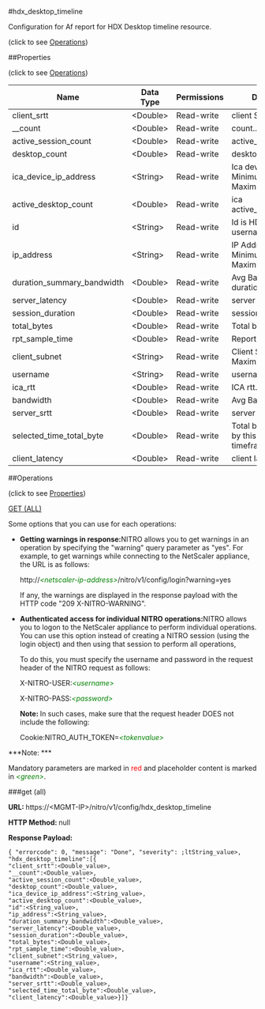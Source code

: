 #hdx_desktop_timeline



Configuration for Af report for HDX Desktop timeline resource.

<span>(click to see [Operations](#operations))</span>



##Properties 

<span>(click to see [Operations](#operations))</span>





<table><thead><tr><th>Name</th><th>Data Type</th><th>Permissions</th><th>Description</th></tr></thead><tbody><tr><td>client_srtt</td><td>&lt;Double></td><td>Read-write</td><td>client Smothen RTT..</td></tr><tr><td>__count</td><td>&lt;Double></td><td>Read-write</td><td>count..</td></tr><tr><td>active_session_count</td><td>&lt;Double></td><td>Read-write</td><td>active_session_count..</td></tr><tr><td>desktop_count</td><td>&lt;Double></td><td>Read-write</td><td>desktop_count..</td></tr><tr><td>ica_device_ip_address</td><td>&lt;String></td><td>Read-write</td><td>Ica device IP Address..<br>Minimum length = 1<br>Maximum length = 64</td></tr><tr><td>active_desktop_count</td><td>&lt;Double></td><td>Read-write</td><td>ica active_desktop_count..</td></tr><tr><td>id</td><td>&lt;String></td><td>Read-write</td><td>Id is HDX Desktop username.</td></tr><tr><td>ip_address</td><td>&lt;String></td><td>Read-write</td><td>IP Address..<br>Minimum length = 1<br>Maximum length = 64</td></tr><tr><td>duration_summary_bandwidth</td><td>&lt;Double></td><td>Read-write</td><td>Avg Bandwidth for duration summary..</td></tr><tr><td>server_latency</td><td>&lt;Double></td><td>Read-write</td><td>server latency..</td></tr><tr><td>session_duration</td><td>&lt;Double></td><td>Read-write</td><td>session duration..</td></tr><tr><td>total_bytes</td><td>&lt;Double></td><td>Read-write</td><td>Total bytes..</td></tr><tr><td>rpt_sample_time</td><td>&lt;Double></td><td>Read-write</td><td>Report Sample time..</td></tr><tr><td>client_subnet</td><td>&lt;String></td><td>Read-write</td><td>Client Subnet..<br>Maximum length = 64</td></tr><tr><td>username</td><td>&lt;String></td><td>Read-write</td><td>username.</td></tr><tr><td>ica_rtt</td><td>&lt;Double></td><td>Read-write</td><td>ICA rtt..</td></tr><tr><td>bandwidth</td><td>&lt;Double></td><td>Read-write</td><td>Avg Bandwidth..</td></tr><tr><td>server_srtt</td><td>&lt;Double></td><td>Read-write</td><td>server Smothen RTT..</td></tr><tr><td>selected_time_total_byte</td><td>&lt;Double></td><td>Read-write</td><td>Total bytes accounted by this URL in sampled timeframe..</td></tr><tr><td>client_latency</td><td>&lt;Double></td><td>Read-write</td><td>client latency..</td></tr></tbody></table>

##Operations 

<span>(click to see [Properties](#properties))</span>





[GET (ALL)](#get-all)





Some options that you can use for each operations:

<ul><li><p><b>Getting warnings in response:</b>NITRO allows you to get warnings in an operation by specifying the "warning" query parameter as "yes". For example, to get warnings while connecting to the NetScaler appliance, the URL is as follows:</p><p>http://<span style="color:green;font-style:italic;">&lt;netscaler-ip-address&gt;</span>/nitro/v1/config/login?warning=yes</p><p>If any, the warnings are displayed in the response payload with the HTTP code "209 X-NITRO-WARNING".</p></li><li><p><b>Authenticated access for individual NITRO operations:</b>NITRO allows you to logon to the NetScaler appliance to perform individual operations. You can use this option instead of creating a NITRO session (using the login object) and then using that session to perform all operations,</p><p>To do this, you must specify the username and password in the request header of the NITRO request as follows:</p><p>X-NITRO-USER:<span style="color:green;font-style:italic;">&lt;username&gt;</span></p><p>X-NITRO-PASS:<span style="color:green;font-style:italic;">&lt;password&gt;</span></p><p><b>Note: </b>In such cases, make sure that the request header DOES not include the following:</p><p>Cookie:NITRO_AUTH_TOKEN=<span style="color:green;font-style:italic;">&lt;tokenvalue&gt;</span></p></li></ul>







***Note: *** 

Mandatory parameters are marked in <span style="color:#FF0000;">red</span> and placeholder content is marked in <span style="color:green;font-style:italic">&lt;green&gt;</span>.



###get (all)







<b>URL: </b>https://&lt;MGMT-IP&gt;/nitro/v1/config/hdx_desktop_timeline

<b>HTTP Method: </b>null

<b>Response Payload: </b>
```
{ "errorcode": 0, "message": "Done", "severity": ;ltString_value>, "hdx_desktop_timeline":[{
"client_srtt":<Double_value>,
"__count":<Double_value>,
"active_session_count":<Double_value>,
"desktop_count":<Double_value>,
"ica_device_ip_address":<String_value>,
"active_desktop_count":<Double_value>,
"id":<String_value>,
"ip_address":<String_value>,
"duration_summary_bandwidth":<Double_value>,
"server_latency":<Double_value>,
"session_duration":<Double_value>,
"total_bytes":<Double_value>,
"rpt_sample_time":<Double_value>,
"client_subnet":<String_value>,
"username":<String_value>,
"ica_rtt":<Double_value>,
"bandwidth":<Double_value>,
"server_srtt":<Double_value>,
"selected_time_total_byte":<Double_value>,
"client_latency":<Double_value>}]}
```







